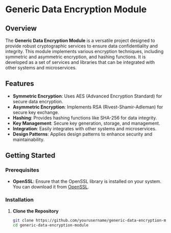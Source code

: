 # Generic Data Encryption Module

## Overview

The **Generic Data Encryption Module** is a versatile project designed to provide robust cryptographic services to ensure data confidentiality and integrity. This module implements various encryption techniques, including symmetric and asymmetric encryption, and hashing functions. It is developed as a set of services and libraries that can be integrated with other systems and microservices.

## Features

- **Symmetric Encryption**: Uses AES (Advanced Encryption Standard) for secure data encryption.
- **Asymmetric Encryption**: Implements RSA (Rivest-Shamir-Adleman) for secure key exchange.
- **Hashing**: Provides hashing functions like SHA-256 for data integrity.
- **Key Management**: Secure key generation, storage, and management.
- **Integration**: Easily integrates with other systems and microservices.
- **Design Patterns**: Applies design patterns to enhance security and maintainability.

## Getting Started

### Prerequisites

- **OpenSSL**: Ensure that the OpenSSL library is installed on your system. You can download it from [OpenSSL](https://www.openssl.org/).

### Installation

1. **Clone the Repository**

   ```bash
   git clone https://github.com/yourusername/generic-data-encryption-module.git
   cd generic-data-encryption-module
